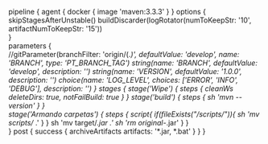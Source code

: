 pipeline {
    agent { docker { image 'maven:3.3.3' } }
    options {
        skipStagesAfterUnstable()
        buildDiscarder(logRotator(numToKeepStr: '10', artifactNumToKeepStr: '15'))    
    }    
    parameters {  
        //gitParameter(branchFilter: 'origin/(.*)', defaultValue: 'develop', name: 'BRANCH', type: 'PT_BRANCH_TAG')
        string(name: 'BRANCH', defaultValue: 'develop', description: '') 
        string(name: 'VERSION', defaultValue: '1.0.0', description: '') 
        choice(name: 'LOG_LEVEL', choices: ['ERROR', 'INFO', 'DEBUG'], description: '')
    }
    stages {
        stage('Wipe') {
            steps {
                cleanWs deleteDirs: true, notFailBuild: true
            }
        }
        stage('build') {
            steps {
                sh 'mvn --version'
            }
        }        
        stage('Armando carpetas') {
            steps {
                script{
                    if(fileExists("/scripts/")){
                        sh 'mv scripts/* .'
                    }
                }
                sh 'mv target/*.jar .'
                sh 'rm original-*.jar'
            }
        }         
    }
    post {
        success {
             archiveArtifacts artifacts: '*.jar, *.bat'
        }
    }
}
